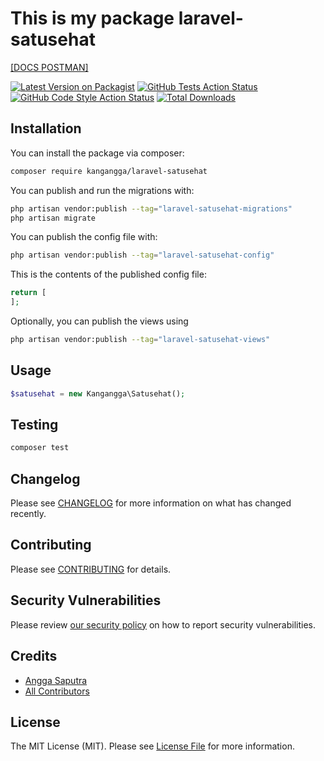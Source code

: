 # This is my package laravel-satusehat

[[DOCS POSTMAN]](https://www.postman.com/satusehat/workspace/satusehat-public/overview)

[![Latest Version on Packagist](https://img.shields.io/packagist/v/kangangga/laravel-satusehat.svg?style=flat-square)](https://packagist.org/packages/kangangga/laravel-satusehat)
[![GitHub Tests Action Status](https://img.shields.io/github/actions/workflow/status/kangangga/laravel-satusehat/run-tests.yml?branch=main&label=tests&style=flat-square)](https://github.com/kangangga/laravel-satusehat/actions?query=workflow%3Arun-tests+branch%3Amain)
[![GitHub Code Style Action Status](https://img.shields.io/github/actions/workflow/status/kangangga/laravel-satusehat/fix-php-code-style-issues.yml?branch=main&label=code%20style&style=flat-square)](https://github.com/kangangga/laravel-satusehat/actions?query=workflow%3A"Fix+PHP+code+style+issues"+branch%3Amain)
[![Total Downloads](https://img.shields.io/packagist/dt/kangangga/laravel-satusehat.svg?style=flat-square)](https://packagist.org/packages/kangangga/laravel-satusehat)

## Installation

You can install the package via composer:

```bash
composer require kangangga/laravel-satusehat
```

You can publish and run the migrations with:

```bash
php artisan vendor:publish --tag="laravel-satusehat-migrations"
php artisan migrate
```

You can publish the config file with:

```bash
php artisan vendor:publish --tag="laravel-satusehat-config"
```

This is the contents of the published config file:

```php
return [
];
```

Optionally, you can publish the views using

```bash
php artisan vendor:publish --tag="laravel-satusehat-views"
```

## Usage

```php
$satusehat = new Kangangga\Satusehat();

```

## Testing

```bash
composer test
```

## Changelog

Please see [CHANGELOG](CHANGELOG.md) for more information on what has changed recently.

## Contributing

Please see [CONTRIBUTING](CONTRIBUTING.md) for details.

## Security Vulnerabilities

Please review [our security policy](../../security/policy) on how to report security vulnerabilities.

## Credits

-   [Angga Saputra](https://github.com/kangangga)
-   [All Contributors](../../contributors)

## License

The MIT License (MIT). Please see [License File](LICENSE.md) for more information.
